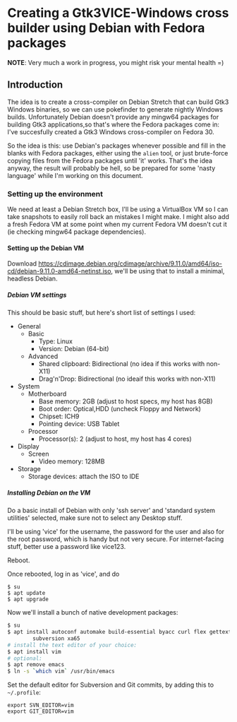 # Creating a Gtk3VICE-Windows cross builder using Debian with Fedora packages

**NOTE**: Very much a work in progress, you might risk your mental health =)


## Introduction

The idea is to create a cross-compiler on Debian Stretch that can build Gtk3 Windows binaries, so we can use pokefinder to generate nightly Windows builds.
Unfortunately Debian doesn't provide any mingw64 packages for building Gtk3 applications,so that's where the Fedora packages come in: I've succesfully created a Gtk3 Windows cross-compiler on Fedora 30.

So the idea is this: use Debian's packages whenever possible and fill in the blanks with Fedora packages, either using the `alien` tool, or just brute-force copying files from the Fedora packages until 'it' works.
That's the idea anyway, the result will probably be hell, so be prepared for some 'nasty language' while I'm working on this document.


### Setting up the environment

We need at least a Debian Stretch box, I'll be using a VirtualBox VM so I can take snapshots to easily roll back an mistakes I might make. I might also add a fresh Fedora VM at some point when my current Fedora VM doesn't cut it (ie checking mingw64 package dependencies).

#### Setting up the Debian VM

Download <https://cdimage.debian.org/cdimage/archive/9.11.0/amd64/iso-cd/debian-9.11.0-amd64-netinst.iso>, we'll be using that to install a minimal, headless Debian.

##### Debian VM settings

This should be basic stuff, but here's short list of settings I used:

* General
    * Basic
        * Type: Linux
        * Version: Debian (64-bit)
    * Advanced
        * Shared clipboard: Bidirectional (no idea if this works with non-X11)
        * Drag'n'Drop: Bidirectional (no ideaif this works with non-X11)
* System
    * Motherboard
        * Base memory: 2GB (adjust to host specs, my host has 8GB)
        * Boot order: Optical,HDD (uncheck Floppy and Network)
        * Chipset: ICH9
        * Pointing device: USB Tablet
    * Processor
        * Processor(s): 2 (adjust to host, my host has 4 cores)
* Display
    * Screen
        * Video memory: 128MB
* Storage
    * Storage devices: attach the ISO to IDE


##### Installing Debian on the VM

Do a basic install of Debian with only 'ssh server' and 'standard system utilities' selected, make sure not to select any Desktop stuff.

I'll be using 'vice' for the username, the password for the user and also for the root password, which is handy but not very secure. For internet-facing stuff, better use a password like vice123.

Reboot.

Once rebooted, log in as 'vice', and do

```
$ su
$ apt update
$ apt upgrade
```

Now we'll install a bunch of native development packages:
```sh
$ su
$ apt install autoconf automake build-essential byacc curl flex gettext git \
        subversion xa65
# install the text editor of your choice:
$ apt install vim
# optional:
$ apt remove emacs
$ ln -s `which vim` /usr/bin/emacs
```

Set the default editor for Subversion and Git commits, by adding this to `~/.profile`:
```
export SVN_EDITOR=vim
export GIT_EDITOR=vim
```


